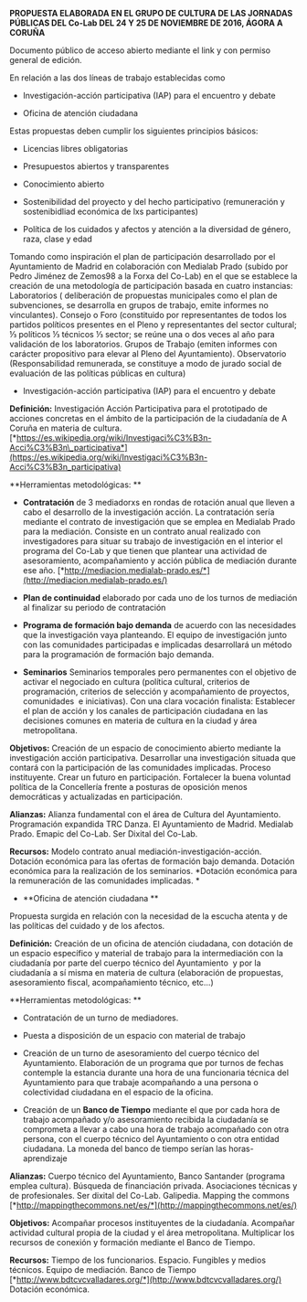 **PROPUESTA ELABORADA EN EL GRUPO DE CULTURA DE LAS JORNADAS PÚBLICAS
DEL Co-Lab DEL 24 Y 25 DE NOVIEMBRE DE 2016, ÁGORA A CORUÑA**

Documento público de acceso abierto mediante el link y con permiso
general de edición.

En relación a las dos líneas de trabajo establecidas como

-   Investigación-acción participativa (IAP) para el encuentro y debate

-   Oficina de atención ciudadana

Estas propuestas deben cumplir los siguientes principios básicos:

-   Licencias libres obligatorias

-   Presupuestos abiertos y transparentes

-   Conocimiento abierto

-   Sostenibilidad del proyecto y del hecho participativo (remuneración
    y sostenibidliad económica de lxs participantes)

-   Política de los cuidados y afectos y atención a la diversidad de
    género, raza, clase y edad

Tomando como inspiración el plan de participación desarrollado por el
Ayuntamiento de Madrid en colaboración con Medialab Prado (subido por
Pedro Jiménez de Zemos98 a la Forxa del Co-Lab) en el que se establece
la creación de una metodología de participación basada en cuatro
instancias: Laboratorios ( deliberación de propuestas municipales como
el plan de subvenciones, se desarrolla en grupos de trabajo, emite
informes no vinculantes). Consejo o Foro (constituido por representantes
de todos los partidos políticos presentes en el Pleno y representantes
del sector cultural; ⅓ políticos ⅓ técnicos ⅓ sector; se reúne una o dos
veces al año para validación de los laboratorios. Grupos de Trabajo
(emiten informes con carácter propositivo para elevar al Pleno del
Ayuntamiento). Observatorio (Responsabilidad remunerada, se constituye a
modo de jurado social de evaluación de las políticas públicas en
cultura)

-   Investigación-acción participativa (IAP) para el encuentro y debate

**Definición:** Investigación Acción Participativa para el prototipado
de acciones concretas en el ámbito de la participación de la ciudadanía
de A Coruña en materia de cultura.
[*https://es.wikipedia.org/wiki/Investigaci%C3%B3n-Acci%C3%B3n\_participativa*](https://es.wikipedia.org/wiki/Investigaci%C3%B3n-Acci%C3%B3n_participativa)

**Herramientas metodológicas: **

-   **Contratación** de 3 mediadorxs en rondas de rotación anual que
    lleven a cabo el desarrollo de la investigación acción. La
    contratación sería mediante el contrato de investigación que se
    emplea en Medialab Prado para la mediación. Consiste en un contrato
    anual realizado con investigadores para situar su trabajo de
    investigación en el interior el programa del Co-Lab y que tienen que
    plantear una actividad de asesoramiento, acompañamiento y acción
    pública de mediación durante ese año.
    [*http://mediacion.medialab-prado.es/*](http://mediacion.medialab-prado.es/)

<!-- -->

-   **Plan de continuidad** elaborado por cada uno de los turnos de
    mediación al finalizar su periodo de contratación

<!-- -->

-   **Programa de formación bajo demanda** de acuerdo con las
    necesidades que la investigación vaya planteando. El equipo de
    investigación junto con las comunidades participadas e implicadas
    desarrollará un método para la programación de formación
    bajo demanda.

<!-- -->

-   **Seminarios** Seminarios temporales pero permanentes con el
    objetivo de activar el negociado en cultura (política cultural,
    criterios de programación, criterios de selección y acompañamiento
    de proyectos, comunidades  e iniciativas). Con una clara vocación
    finalista: Establecer el plan de acción y los canales de
    participación ciudadana en las decisiones comunes en materia de
    cultura en la ciudad y área metropolitana.

**Objetivos:** Creación de un espacio de conocimiento abierto mediante
la investigación acción participativa. Desarrollar una investigación
situada que contará con la participación de las comunidades implicadas.
Proceso instituyente. Crear un futuro en participación. Fortalecer la
buena voluntad política de la Concellería frente a posturas de oposición
menos democráticas y actualizadas en participación.

**Alianzas:** Alianza fundamental con el área de Cultura del
Ayuntamiento. Programación expandida TRC Danza. El Ayuntamiento de
Madrid. Medialab Prado. Emapic del Co-Lab. Ser Dixital del Co-Lab.

**Recursos:** Modelo contrato anual mediación-investigación-acción.
Dotación económica para las ofertas de formación bajo demanda. Dotación
económica para la realización de los seminarios. *Dotación económica
para la remuneración de las comunidades implicadas. *

-   **Oficina de atención ciudadana **

Propuesta surgida en relación con la necesidad de la escucha atenta y de
las políticas del cuidado y de los afectos.

**Definición:** Creación de un oficina de atención ciudadana, con
dotación de un espacio específico y material de trabajo para la
intermediación con la ciudadanía por parte del cuerpo técnico del
Ayuntamiento  y por la ciudadanía a sí misma en materia de cultura
(elaboración de propuestas, asesoramiento fiscal, acompañamiento
técnico, etc…)

**Herramientas metodológicas: **

-   Contratación de un turno de mediadores.

-   Puesta a disposición de un espacio con material de trabajo

-   Creación de un turno de asesoramiento del cuerpo técnico
    del Ayuntamiento. Elaboración de un programa que por turnos de
    fechas contemple la estancia durante una hora de una funcionaria
    técnica del Ayuntamiento para que trabaje acompañando a una persona
    o colectividad ciudadana en el espacio de la oficina.

<!-- -->

-   Creación de un **Banco de Tiempo** mediante el que por cada hora de
    trabajo acompañado y/o asesoramiento recibida la ciudadanía se
    comprometa a llevar a cabo una hora de trabajo acompañado con otra
    persona, con el cuerpo técnico del Ayuntamiento o con otra
    entidad ciudadana. La moneda del banco de tiempo serían las
    horas-aprendizaje

**Alianzas:** Cuerpo técnico del Ayuntamiento, Banco Santander (programa
emplea cultura). Búsqueda de financiación privada. Asociaciones técnicas
y de profesionales. Ser dixital del Co-Lab. Galipedia. Mapping the
commons
[*http://mappingthecommons.net/es/*](http://mappingthecommons.net/es/)

**Objetivos:** Acompañar procesos instituyentes de la ciudadanía.
Acompañar actividad cultural propia de la ciudad y el área
metropolitana. Multiplicar los recursos de conexión y formación mediante
el Banco de Tiempo.

**Recursos:** Tiempo de los funcionarios. Espacio. Fungibles y medios
técnicos. Equipo de mediación. Banco de Tiempo
[*http://www.bdtcvcvalladares.org/*](http://www.bdtcvcvalladares.org/)
Dotación económica.
